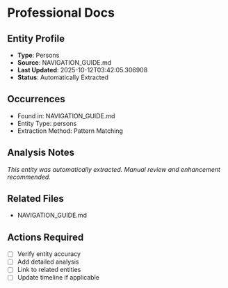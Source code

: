 # Professional Docs

## Entity Profile
- **Type**: Persons
- **Source**: NAVIGATION_GUIDE.md
- **Last Updated**: 2025-10-12T03:42:05.306908
- **Status**: Automatically Extracted

## Occurrences
- Found in: NAVIGATION_GUIDE.md
- Entity Type: persons
- Extraction Method: Pattern Matching

## Analysis Notes
*This entity was automatically extracted. Manual review and enhancement recommended.*

## Related Files
- NAVIGATION_GUIDE.md

## Actions Required
- [ ] Verify entity accuracy
- [ ] Add detailed analysis
- [ ] Link to related entities
- [ ] Update timeline if applicable
